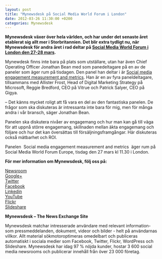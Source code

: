```yaml
---
layout: post
title: "Mynewsdesk på Social Media World Forum i London"
date: 2012-03-26 11:30:00 +0200
categories: Mynewsdesk
---
```

 <div class='clearfix'><p><strong>Mynewsdesk växer över hela världen, och har under det senaste året etablerat sig allt mer i Storbritannien. Det blir extra tydligt nu, när Mynewsdesk för andra året i rad deltar på <a href="http://www.socialmedia-forum.com/europe/">Social Media World Forum i London den 27-28 mars</a>.</strong></p>
<p>Mynewdesk finns inte bara på plats som utställare, utan har även Chief Operating Officer Jonathan Bean med som panedeltagare på en av de paneler som äger rum på tisdagen. Den panel han deltar i är <a href="http://www.socialmedia-forum.com/europe/agenda/tracks/social-media-marketing">Social media engagement measurement and metrics</a>. Han är en av fyra paneldeltagare, tillsammans med Allister Frost, Head of Digital Marketing Strategy på Microsoft, Reggie Bredford, CEO på Vitrue och Patrick Salyer, CEO på Gigya.</p>
<p>– Det känns mycket roligt att få vara en del av den fantastiska panelen. De frågor som ska diskuteras är intressanta inte bara för mig, men för många andra i vår bransch, säger Jonathan Bean.</p>
<p>Panelen ska diskutera nivåer av engagemang och hur man kan gå till väga för att uppnå större engagemang, skillnaden mellan äkta engagemang och följare och hur det kan översättas till försäljningsframgångar. Här diskuteras också mätbarhet och ROI.</p>
<p>Panelen &nbsp;Social media engagement measurement and metrics &nbsp;äger rum på Social Media World Forum Europe, tisdag den 27 mars kl 11.30 i London.</p>
</div>
<div class='boilerplate'><p><strong>För mer information om Mynewsdesk, följ oss på:</strong></p>
<p><a href="/se/pressroom/newsdesk">Newsroom</a><a href="http://twitter.com/#!/mynewsdesk_se"><br /> </a><a href="https://plus.google.com/u/0/104884420513900925138">Google+</a><a href="http://twitter.com/#!/mynewsdesk_se"><br />Twitter</a><br /><a href="http://www.facebook.com/MyNewsdesk">Facebook</a><br /><a href="http://www.linkedin.com/company/mynewsdesk">Linkedin</a><br /><a href="http://www.youtube.com/user/mynewsdesk">YouTube</a><br /><a href="http://www.flickr.com/photos/mynewsdesk">Flickr</a><br /><a href="http://www.slideshare.net/MyNewsdesk">Slideshare</a></p>
<p><strong>Mynewsdesk – The News Exchange Site</strong></p>
<p>Mynewsdesk matchar intresserade användare med relevant information- som pressmeddelanden, dokument, videor och bilder - helt på användarnas villkor. Allt material sökmotoroptimeras omedelbart och publiceras automatiskt i sociala medier som Facebook, Twitter, Flickr, WordPress och Slideshare. Mynewsdesk har idag 97 % nöjda kunder, hostar 3 600 social media newsrooms och publicerar innehåll från över 23 000 företag.</p></div>
